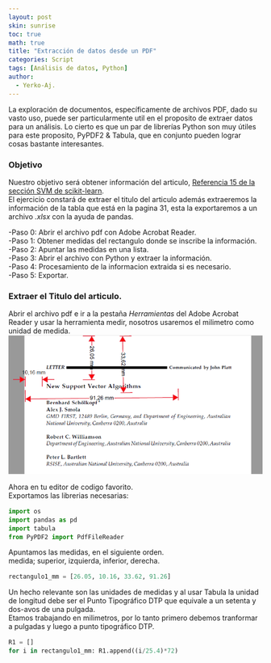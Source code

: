 ```yaml
---
layout: post
skin: sunrise
toc: true
math: true
title: "Extracción de datos desde un PDF"
categories: Script
tags: [Análisis de datos, Python]
author:
  - Yerko-Aj.
---
```


La exploración de documentos, específicamente de archivos PDF, dado su vasto uso, puede ser particularmente util en el proposito de extraer datos para un análisis. Lo cierto es que un par de librerías Python son muy útiles para este proposito, PyPDF2 & Tabula, que en conjunto pueden lograr cosas bastante interesantes.

### Objetivo
Nuestro objetivo será obtener información del articulo, [Referencia 15 de la sección SVM de scikit-learn](https://scikit-learn.org/stable/modules/svm.html#mathematical-formulation). <br>
El ejercicio constará de extraer el titulo del articulo además extraeremos la información de la tabla que está en la pagina 31, esta la exportaremos a un archivo *.xlsx* con la ayuda de pandas. <br>

-Paso 0: Abrir el archivo pdf con Adobe Acrobat Reader. <br>
-Paso 1: Obtener medidas del rectangulo donde se inscribe la información. <br>
-Paso 2: Apuntar las medidas en una lista. <br>
-Paso 3: Abrir el archivo con Python y extraer la información. <br>
-Paso 4: Procesamiento de la informacion extraida si es necesario. <br>
-Paso 5: Exportar.

### Extraer el Titulo del articulo.
Abrir el archivo pdf e ir a la pestaña *Herramientas* del Adobe Acrobat Reader y usar la herramienta medir, nosotros usaremos el milimetro como unidad de medida. <br>
![error](/post2/Titulo_SVM_ref15.png)

Ahora en tu editor de codigo favorito. <br> Exportamos las librerias necesarias:

```Python
import os
import pandas as pd
import tabula
from PyPDF2 import PdfFileReader
```
Apuntamos las medidas, en el siguiente orden. <br>  medida; superior, izquierda, inferior, derecha.

```Python
rectangulo1_mm = [26.05, 10.16, 33.62, 91.26]
```
Un hecho relevante son las unidades de medidas y al usar Tabula la unidad de longitud debe ser el Punto Tipográfico DTP que equivale a un setenta y dos-avos de una pulgada.  <br>
Etamos trabajando en milimetros, por lo tanto primero debemos tranformar a pulgadas y luego a punto tipográfico DTP.

```Python
R1 = []
for i in rectangulo1_mm: R1.append((i/25.4)*72)
```


